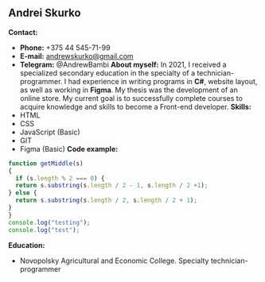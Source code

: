 ## Andrei Skurko
**Contact:** 
- **Phone:** +375 44 545-71-99 
- **E-mail:** andrewskurko@gmail.com
- **Telegram:** @AndrewBambi
**About myself:**
In 2021, I received a specialized secondary education in the specialty of a technician-programmer. I had experience in writing programs in **C#**, website layout, as well as working in **Figma**. My thesis was the development of an online store.
My current goal is to successfully complete courses to acquire knowledge and skills to become a Front-end developer.
**Skills:** 
- HTML
- CSS
- JavaScript (Basic)
- GIT
- Figma (Basic)
**Code example:**
```javascript
function getMiddle(s)
{
  if (s.length % 2 === 0) {
  return s.substring(s.length / 2 - 1, s.length / 2 +1);
} else {
  return s.substring(s.length / 2, s.length / 2 + 1);
}
}
console.log("testing");
console.log("test");

```
**Education:**
- Novopolsky Agricultural and Economic College. Specialty technician-programmer